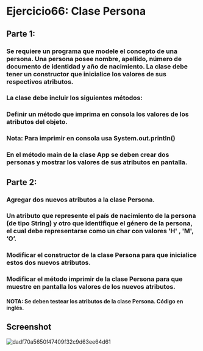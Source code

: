 # Ejercicio66: Clase Persona


## Parte 1:
### Se requiere un programa que modele el concepto de una persona. Una persona posee nombre, apellido, número de documento de identidad y año de nacimiento. La clase debe tener un constructor que inicialice los valores de sus respectivos atributos.

### La clase debe incluir los siguientes métodos:
### Definir un método que imprima en consola los valores de los atributos del objeto.

### Nota: Para imprimir en consola usa System.out.println()

### En el método main de la clase App se deben crear dos personas y mostrar los valores de sus atributos en pantalla.

## Parte 2:
### Agregar dos nuevos atributos a la clase Persona. 
### Un atributo que represente el país de nacimiento de la persona (de tipo String) y otro que identifique el género de la persona, el cual debe representarse como un char con valores 'H' , 'M', ‘O’.
### Modificar el constructor de la clase Persona para que inicialice estos dos nuevos atributos.
### Modificar el método imprimir de la clase Persona para que muestre en pantalla los valores de los nuevos atributos.




#### NOTA: Se deben testear los atributos de la clase Persona. Código en inglés.

## Screenshot
![dadf70a5650f47409f32c9d63ee64d61](https://github.com/user-attachments/assets/80fb6285-5169-4e21-9c77-af734c37a7e4)
